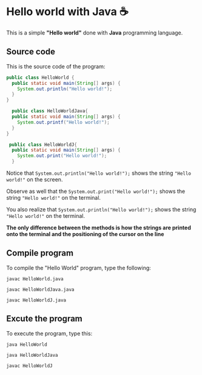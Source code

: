 # Hello world with Java :coffee:

This is a simple **"Hello world"** done with **Java** programming language.

## Source code

This is the source code of the program:

```java
public class HelloWorld {
  public static void main(String[] args) {
    System.out.println("Hello world!");
  }
}
```

```java
  public class HelloWorldJava{
  public static void main(String[] args) {
    System.out.printf("Hello world!");
  }
}
```
```java
 public class HelloWorldJ{
  public static void main(String[] args) {
    System.out.print("Hello world!");
  }
```



Notice that `System.out.println("Hello world!");` shows the string `"Hello world!"` on the screen.

Observe as well that the `System.out.print("Hello world!");` shows the string `"Hello world!"` on the terminal.

You also realize that `System.out.println("Hello world!");` shows the string `"Hello world!"` on the terminal.

 **The only difference between the methods is how the strings are printed onto the terminal and the positioning of the cursor on the line**

## Compile program

To compile the "Hello World" program, type the following:

```console
javac HelloWorld.java
```


```console
javac HelloWorldJava.java
```

```console
javac HelloWorldJ.java
```

## Excute the program

To execute the program, type this:

```console
java HelloWorld
```
```console
java HelloWorldJava
```
```console
javac HelloWorldJ
```

